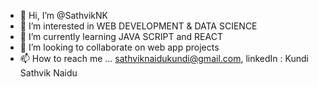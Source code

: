 - 👋 Hi, I’m @SathvikNK
- 👀 I’m interested in WEB DEVELOPMENT & DATA SCIENCE
- 🌱 I’m currently learning JAVA SCRIPT and REACT
- 💞️ I’m looking to collaborate on web app projects
- 📫 How to reach me ... sathviknaidukundi@gmail.com, linkedIn : Kundi Sathvik Naidu

<!---
SathvikNK/SathvikNK is a ✨ special ✨ repository because its `README.md` (this file) appears on your GitHub profile.
You can click the Preview link to take a look at your changes.
--->

